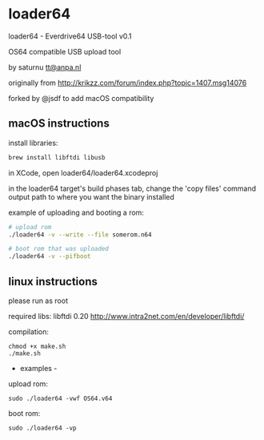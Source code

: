 # loader64
loader64 - Everdrive64 USB-tool v0.1

OS64 compatible USB upload tool

by saturnu <tt@anpa.nl>

originally from http://krikzz.com/forum/index.php?topic=1407.msg14076

forked by @jsdf to add macOS compatibility

## macOS instructions

install libraries:

```bash
brew install libftdi libusb
```

in XCode, open loader64/loader64.xcodeproj

in the loader64 target's build phases tab, change the 'copy files' command output path to where you want the binary installed



example of uploading and booting a rom:

```bash
# upload rom
./loader64 -v --write --file somerom.n64

# boot rom that was uploaded
./loader64 -v --pifboot
```


## linux instructions
please run as root


required libs:
libftdi 0.20
http://www.intra2net.com/en/developer/libftdi/


compilation:

```
chmod +x make.sh
./make.sh
```

- examples -

upload rom:

```
sudo ./loader64 -vwf OS64.v64
```

boot rom:
```
sudo ./loader64 -vp
```
